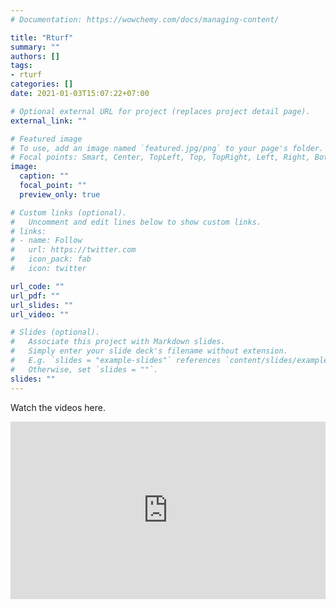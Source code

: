 ```yaml
---
# Documentation: https://wowchemy.com/docs/managing-content/

title: "Rturf"
summary: ""
authors: []
tags: 
- rturf
categories: []
date: 2021-01-03T15:07:22+07:00

# Optional external URL for project (replaces project detail page).
external_link: ""

# Featured image
# To use, add an image named `featured.jpg/png` to your page's folder.
# Focal points: Smart, Center, TopLeft, Top, TopRight, Left, Right, BottomLeft, Bottom, BottomRight.
image:
  caption: ""
  focal_point: ""
  preview_only: true

# Custom links (optional).
#   Uncomment and edit lines below to show custom links.
# links:
# - name: Follow
#   url: https://twitter.com
#   icon_pack: fab
#   icon: twitter

url_code: ""
url_pdf: ""
url_slides: ""
url_video: ""

# Slides (optional).
#   Associate this project with Markdown slides.
#   Simply enter your slide deck's filename without extension.
#   E.g. `slides = "example-slides"` references `content/slides/example-slides.md`.
#   Otherwise, set `slides = ""`.
slides: ""
---
```


Watch the videos here.

<div style='padding:56.25% 0 0 0;position:relative;'><iframe src='https://vimeo.com/showcase/7965798/embed' allowfullscreen frameborder='0' style='position:absolute;top:0;left:0;width:100%;height:100%;'></iframe></div>
